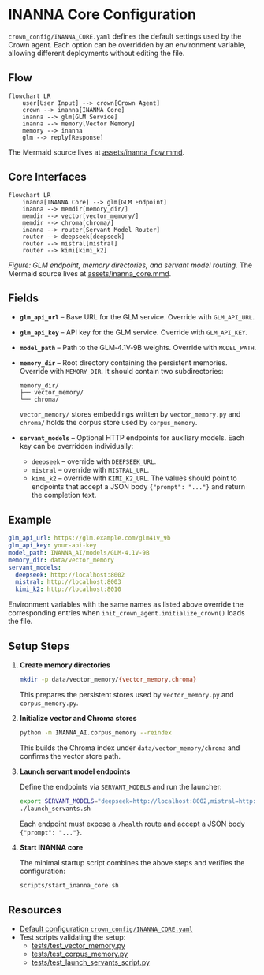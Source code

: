 # INANNA Core Configuration

`crown_config/INANNA_CORE.yaml` defines the default settings used by the Crown agent. Each option can be overridden by an environment variable, allowing different deployments without editing the file.

## Flow

```mermaid
flowchart LR
    user[User Input] --> crown[Crown Agent]
    crown --> inanna[INANNA Core]
    inanna --> glm[GLM Service]
    inanna --> memory[Vector Memory]
    memory --> inanna
    glm --> reply[Response]
```

The Mermaid source lives at [assets/inanna_flow.mmd](assets/inanna_flow.mmd).

## Core Interfaces

```mermaid
flowchart LR
    inanna[INANNA Core] --> glm[GLM Endpoint]
    inanna --> memdir[memory_dir/]
    memdir --> vector[vector_memory/]
    memdir --> chroma[chroma/]
    inanna --> router[Servant Model Router]
    router --> deepseek[deepseek]
    router --> mistral[mistral]
    router --> kimi[kimi_k2]
```

*Figure: GLM endpoint, memory directories, and servant model routing.* The Mermaid source lives at [assets/inanna_core.mmd](assets/inanna_core.mmd).

## Fields

- **`glm_api_url`** – Base URL for the GLM service. Override with `GLM_API_URL`.
- **`glm_api_key`** – API key for the GLM service. Override with `GLM_API_KEY`.
- **`model_path`** – Path to the GLM‑4.1V‑9B weights. Override with `MODEL_PATH`.
- **`memory_dir`** – Root directory containing the persistent memories. Override with `MEMORY_DIR`.
  It should contain two subdirectories:
  
  ```
  memory_dir/
  ├── vector_memory/
  └── chroma/
  ```
  `vector_memory/` stores embeddings written by `vector_memory.py` and
  `chroma/` holds the corpus store used by `corpus_memory`.
- **`servant_models`** – Optional HTTP endpoints for auxiliary models.
  Each key can be overridden individually:
  - `deepseek` – override with `DEEPSEEK_URL`.
  - `mistral` – override with `MISTRAL_URL`.
  - `kimi_k2` – override with `KIMI_K2_URL`.
  The values should point to endpoints that accept a JSON body `{"prompt": "..."}`
  and return the completion text.

## Example

```yaml
glm_api_url: https://glm.example.com/glm41v_9b
glm_api_key: your-api-key
model_path: INANNA_AI/models/GLM-4.1V-9B
memory_dir: data/vector_memory
servant_models:
  deepseek: http://localhost:8002
  mistral: http://localhost:8003
  kimi_k2: http://localhost:8010
```

Environment variables with the same names as listed above override the
corresponding entries when `init_crown_agent.initialize_crown()` loads the file.

## Setup Steps

1. **Create memory directories**

   ```bash
   mkdir -p data/vector_memory/{vector_memory,chroma}
   ```

   This prepares the persistent stores used by `vector_memory.py` and
   `corpus_memory.py`.

2. **Initialize vector and Chroma stores**

   ```bash
   python -m INANNA_AI.corpus_memory --reindex
   ```

   This builds the Chroma index under `data/vector_memory/chroma` and
   confirms the vector store path.

3. **Launch servant model endpoints**

   Define the endpoints via `SERVANT_MODELS` and run the launcher:

   ```bash
   export SERVANT_MODELS="deepseek=http://localhost:8002,mistral=http://localhost:8003"
   ./launch_servants.sh
   ```

   Each endpoint must expose a `/health` route and accept a JSON body
   `{"prompt": "..."}`.

4. **Start INANNA core**

   The minimal startup script combines the above steps and verifies the
   configuration:

   ```bash
   scripts/start_inanna_core.sh
   ```

## Resources

- [Default configuration `crown_config/INANNA_CORE.yaml`](../crown_config/INANNA_CORE.yaml)
- Test scripts validating the setup:
  - [tests/test_vector_memory.py](../tests/test_vector_memory.py)
  - [tests/test_corpus_memory.py](../tests/test_corpus_memory.py)
  - [tests/test_launch_servants_script.py](../tests/test_launch_servants_script.py)
